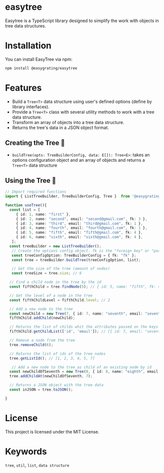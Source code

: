 # easytree

Easytree is a TypeScript library designed to simplify the work with objects in tree data structures.

# Installation

You can install EasyTree via npm:

```bash
npm install @easygrating/easytree
```

# Features

- Build a `Tree<T>` data structure using user's defined options (define by library interfaces).
- Provide a `Tree<T>` class with several utility methods to work with a tree data structure.
- Transform an array of objects into a tree data structure.
- Returns the tree's data in a JSON object format.

## Creating the Tree 🌳

- `buildTree(opts: TreeBuilderConfig, data: E[]): Tree<E>`: takes an options configuration object and an array of objects and returns a `Tree<T>` data structure

## Using the Tree 🌳

```typescript
// Import required functions
import { ListTreeBuilder, TreeBuilderConfig, Tree }  from '@easygrating/easytree';

function useTree(){
  const list = [
     { id: 1, name: "first" },
     { id: 2, name: "second", email: "second@gmail.com", fk: 3 },
     { id: 3, name: "third", email: "third@gmail.com", fk: 1 },
     { id: 4, name: "fourth", email: "fourth@gmail.com", fk: 1 },
     { id: 5, name: "fifth", email: "fifth@gmail.com", fk: 4 },
     { id: 6, name: "sixth", email: "sixth@gmail.com", fk: 4 },
   ];
  const treeBuilder = new ListTreeBuilder();
   // Create the options config object. fk is the "foreign key" or "parent key" of that object.
   const treeConfigOption: TreeBuilderConfig = { fk: "fk" };
   const tree = treeBuilder.buildTree(treeConfigOption, list);

   // Get the size of the tree (amount of nodes)
   const treeSize = tree.size; // 6

  // Find a child node in the tree by the id
  const fifthChild = tree.findNode(5); // { id: 5, name: "fifth", fk: 4 }

  // Get the level of a node in the tree
  const fifthChildLevel = fifthChild.level; // 2

  // Add a new node to the tree
  const newChild = new Tree(7, { id: 7, name: "seventh", email: "seventh@gmail.com" }, []);
  fifthChild.addChild(newChild);

  // Returns the list of childs whit the attributes passed on the keys params
  fifthChild.getChildList(['id', 'email']); // [{ id: 7, email: "seventh@gmail.com" }]

  // Remove a node from the tree
  tree.removeChild(6);

  // Returns the list of ids of the tree nodes
  tree.getListId(); // [1, 2, 3, 4, 5, 7]

   // Add a new node to the tree as child of an existing node by id 
  const newChildOfSeventh = new Tree(8, { id: 8, name: "eighth", email: "eighth@gmail.com" }, []);
  tree.addChildAt(newChildOfSeventh, 7);

  // Returns a JSON object with the tree data
  const inJSON = tree.toJSON();

}
```

# License
This project is licensed under the MIT License.

# Keywords
`tree`, `util`, `list`, `data structure`